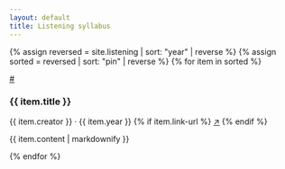 ```yaml
---
layout: default
title: Listening syllabus
---
```


{% assign reversed = site.listening | sort: "year" | reverse %}
{% assign sorted = reversed | sort: "pin" | reverse %}
{% for item in sorted %}
<div class="item-heading">

  <span class="item-anchor">
    <a href="#{{ item.title | slugify }}">#</a>
  </span>
  <h3 id="{{ item.title | slugify }}">{{ item.title }}</h3>
  <span class="item-meta">
    {{ item.creator }} · {{ item.year }}
    {% if item.link-url %}
    <a href="{{ item.link-url }}" target="_blank" class="item-link">↗</a>
    {% endif %}
  </span>

</div>

{{ item.content | markdownify }}

{% endfor %}
